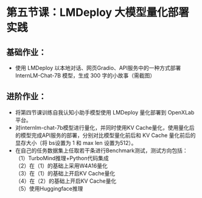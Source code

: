 # 第五节课：LMDeploy 大模型量化部署实践
## 基础作业：

- 使用 LMDeploy 以本地对话、网页Gradio、API服务中的一种方式部署 InternLM-Chat-7B 模型，生成 300 字的小故事（需截图）

## 进阶作业：

- 将第四节课训练自我认知小助手模型使用 LMDeploy 量化部署到 OpenXLab 平台。
- 对internlm-chat-7b模型进行量化，并同时使用KV Cache量化，使用量化后的模型完成API服务的部署，分别对比模型量化前后和 KV Cache 量化前后的显存大小（将 bs设置为 1 和 max len 设置为512）。  
- 在自己的任务数据集上任取若干条进行Benchmark测试，测试方向包括：  
（1）TurboMind推理+Python代码集成  
（2）在（1）的基础上采用W4A16量化  
（3）在（1）的基础上开启KV Cache量化  
（4）在（2）的基础上开启KV Cache量化  
（5）使用Huggingface推理
